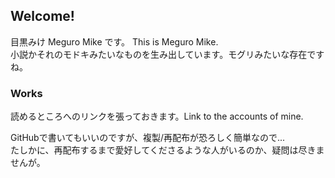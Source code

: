 ## Welcome!

目黒みけ Meguro Mike です。 This is Meguro Mike.   
小説かそれのモドキみたいなものを生み出しています。モグリみたいな存在ですね。   

### Works

読めるところへのリンクを張っておきます。Link to the accounts of mine.


GitHubで書いてもいいのですが、複製/再配布が恐ろしく簡単なので...      
たしかに、再配布するまで愛好してくださるような人がいるのか、疑問は尽きませんが。
